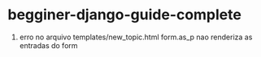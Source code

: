 # begginer-django-guide-complete


1. erro no arquivo templates/new_topic.html form.as_p nao renderiza as entradas do form
